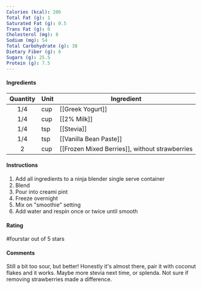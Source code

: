 ```yaml
---
Calories (kcal): 206
Total Fat (g): 1
Saturated Fat (g): 0.5
Trans Fat (g): 0
Cholesterol (mg): 8
Sodium (mg): 54
Total Carbohydrate (g): 38
Dietary Fiber (g): 6
Sugars (g): 25.5
Protein (g): 7.5
---
```

#### Ingredients

| Quantity | Unit | Ingredient                                     |
| :------: | :--- | ---------------------------------------------- |
|   1/4    | cup  | [[Greek Yogurt]]                               |
|   1/4    | cup  | [[2% Milk]]                                    |
|   1/4    | tsp  | [[Stevia]]                                     |
|   1/4    | tsp  | [[Vanilla Bean Paste]]                         |
|    2     | cup  | [[Frozen Mixed Berries]], without strawberries |

#### Instructions

1. Add all ingredients to a ninja blender single serve container
2. Blend
3. Pour into creami pint
4. Freeze overnight
5. Mix on "smoothie" setting
6. Add water and respin once or twice until smooth

#### Rating

#fourstar out of 5 stars

#### Comments

Still a bit too sour, but better! Honestly it's almost there, pair it with coconut flakes and it works. Maybe more stevia next time, or splenda. Not sure if removing strawberries made a difference.